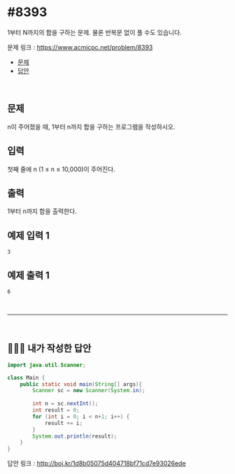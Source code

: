 # #8393

1부터 N까지의 합을 구하는 문제. 물론 반복문 없이 풀 수도 있습니다.

문제 링크 : https://www.acmicpc.net/problem/8393

- [문제](#quiz)
- [답안](#answer)

<br>

## <a name="quiz"></a>문제

n이 주어졌을 때, 1부터 n까지 합을 구하는 프로그램을 작성하시오.

## 입력

첫째 줄에 n (1 ≤ n ≤ 10,000)이 주어진다.

## 출력

1부터 n까지 합을 출력한다.

## 예제 입력 1

```
3
```

## 예제 출력 1

```
6
```

<br>

------

<br>

## <a name="answer"></a>🙆🏻‍♂️ 내가 작성한 답안

```java
import java.util.Scanner;

class Main {
    public static void main(String[] args){
        Scanner sc = new Scanner(System.in);
        
        int n = sc.nextInt();
        int result = 0;
        for (int i = 0; i < n+1; i++) {
            result += i;
        }
        System.out.println(result);
    }
}

```

답안 링크 : http://boj.kr/1d8b05075d404718bf71cd7e93026ede

<br>

<br>